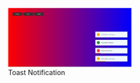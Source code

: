 <div> <img width=50% src="./assets/toast_notification.png" alt="image"> </div>
<div> <div width=50%>Toast Notification</div></div>
